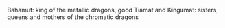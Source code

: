 Bahamut: king of the metallic dragons, good
Tiamat and Kingumat: sisters, queens and mothers of the chromatic dragons